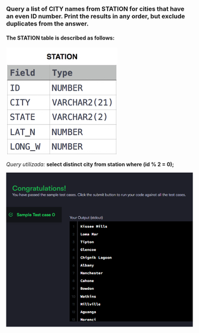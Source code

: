 ### Query a list of CITY names from STATION for cities that have an even ID number. Print the results in any order, but exclude duplicates from the answer.

#### The STATION table is described as follows:

![alt text](table.png)

_Query utilizada:_ **select distinct city from station where (id % 2 = 0);**

![alt text](image.png)
